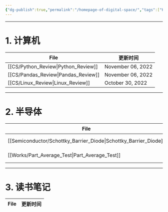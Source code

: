 ```yaml
---
{"dg-publish":true,"permalink":"/homepage-of-digital-space/","tags":["Homepage","gardenEntry"]}
---
```



---
# 1. 计算机

| File                                   | 更新时间              |
| -------------------------------------- | ----------------- |
| [[CS/Python_Review\|Python_Review]] | November 06, 2022 |
| [[CS/Pandas_Review\|Pandas_Review]] | November 06, 2022 |
| [[CS/Linux_Review\|Linux_Review]]   | October 30, 2022  |

---
# 2. 半导体
| File                                                                | 更新时间              |
| ------------------------------------------------------------------- | ----------------- |
| [[Semiconductor/Schottky_Barrier_Diode\|Schottky_Barrier_Diode]] | November 06, 2022 |
| [[Works/Part_Average_Test\|Part_Average_Test]]                   | November 06, 2022 |

---
# 3. 读书笔记
| File | 更新时间 |
| ---- | ---- |

